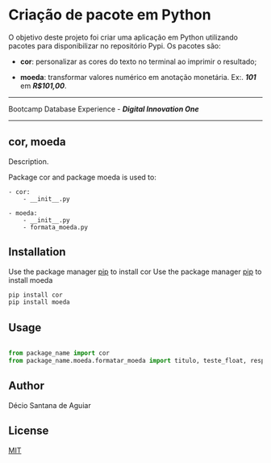 # Criação de pacote em Python

O objetivo deste projeto foi criar uma aplicação em Python utilizando pacotes para disponibilizar no repositório Pypi. 
Os pacotes são:

 - **cor**: personalizar as cores do texto no terminal ao imprimir o resultado;

- **moeda**: transformar valores numérico em anotação monetária. Ex:. **_101_** em **_R$101,00_**.
___
Bootcamp Database Experience - **_Digital Innovation One_**
___
## cor,  moeda

Description. 

Package cor and package moeda is used to:
	
	- cor:
		- __init__.py
	
	- moeda:
		- __init__.py
		- formata_moeda.py

## Installation

Use the package manager [pip](https://pip.pypa.io/en/stable/) to install cor
Use the package manager [pip](https://pip.pypa.io/en/stable/) to install moeda

```bash
pip install cor
pip install moeda
```

## Usage

```python

from package_name import cor
from package_name.moeda.formatar_moeda import titulo, teste_float, resposta
```

## Author
Décio Santana de Aguiar

## License
[MIT](https://choosealicense.com/licenses/mit/)
